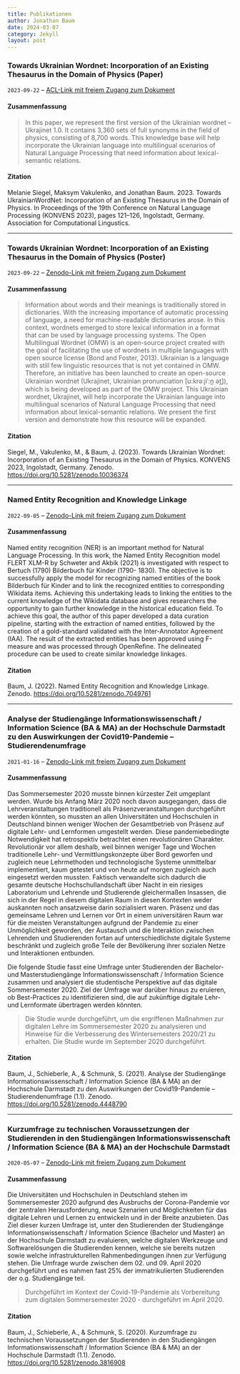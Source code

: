 ```yaml
---
title: Publikationen
author: Jonathan Baum
date: 2024-03-07
category: Jekyll
layout: post
---
```


### Towards Ukrainian Wordnet: Incorporation of an Existing Thesaurus in the Domain of Physics (Paper)

`2023-09-22` – [ACL-Link mit freiem Zugang zum Dokument](https://aclanthology.org/2023.konvens-main.12/)

#### Zusammenfassung

> In this paper, we represent the first version of the Ukrainian wordnet – Ukrajinet 1.0. It contains 3,360 sets of full synonyms in the field of
physics, consisting of 8,700 words. This knowledge base will help incorporate the Ukrainian
language into multilingual scenarios of Natural Language Processing that need information about lexical-semantic relations.

#### Zitation

Melanie Siegel, Maksym Vakulenko, and Jonathan Baum. 2023. Towards UkrainianWordNet: Incorporation of an Existing Thesaurus in the Domain of Physics. In Proceedings of the 19th Conference on Natural Language Processing (KONVENS 2023), pages 121–126, Ingolstadt, Germany. Association for Computational Lingustics.

---

### Towards Ukrainian Wordnet: Incorporation of an Existing Thesaurus in the Domain of Physics (Poster)

`2023-09-22` – [Zenodo-Link mit freiem Zugang zum Dokument](https://zenodo.org/doi/10.5281/zenodo.10036373)

#### Zusammenfassung

> Information about words and their meanings is traditionally stored in dictionaries. With the increasing importance of automatic processing of language, a need for machine-readable dictionaries arose. In this context, wordnets emerged to store lexical information in a format that can be used by language processing systems. The Open Multilingual Wordnet (OMW) is an open-source project created with the goal of facilitating the use of wordnets in multiple languages with open source license (Bond and Foster, 2013). Ukrainian is a language with still few linguistic resources that is not yet contained in OMW. Therefore, an initiative has been launched to create an open-source Ukrainian wordnet (Ukrajinet, Ukrainian pronunciation \[ʊ:krə:jiˈ:n̪ ət̪\]), which is being developed as part of the OMW project. This Ukrainian wordnet, Ukrajinet, will help incorporate the Ukrainian language into multilingual scenarios of Natural Language Processing that need information about lexical-semantic relations. We present the first version and demonstrate how this resource will be expanded.

#### Zitation

Siegel, M., Vakulenko, M., & Baum, J. (2023). Towards Ukrainian Wordnet: Incorporation of an Existing Thesaurus in the Domain of Physics. KONVENS 2023, Ingolstadt, Germany. Zenodo. https://doi.org/10.5281/zenodo.10036374

* * *

### Named Entity Recognition and Knowledge Linkage

`2022-09-05` – [Zenodo-Link mit freiem Zugang zum Dokument](https://zenodo.org/record/7049761)

#### Zusammenfassung

Named entity recognition (NER) is an important method for Natural Language Processing. In this work, the Named Entity Recognition model FLERT XLM-R by Schweter and Akbik (2021) is investigated with respect to Bertuch (1790) Bilderbuch für Kinder (1790- 1830). The objective is to successfully apply the model for recognizing named entities of the book Bilderbuch für Kinder and to link the recognized entities to corresponding Wikidata items. Achieving this undertaking leads to linking the entities to the current knowledge of the Wikidata database and gives researchers the opportunity to gain further knowledge in the historical education field. To achieve this goal, the author of this paper developed a data curation pipeline, starting with the extraction of named entities, followed by the creation of a gold-standard validated with the Inter-Annotator Agreement (IAA). The result of the extracted entities has been approved using F-measure and was processed through OpenRefine. The delineated procedure can be used to create similar knowledge linkages.

#### Zitation 

Baum, J. (2022). Named Entity Recognition and Knowledge Linkage. Zenodo. https://doi.org/10.5281/zenodo.7049761

* * *

### Analyse der Studiengänge Informationswissenschaft / Information Science (BA & MA) an der Hochschule Darmstadt zu den Auswirkungen der Covid19-Pandemie – Studierendenumfrage

`2021-01-16` – [Zenodo-Link mit freiem Zugang zum Dokument](https://zenodo.org/record/4448790)

#### Zusammenfassung

Das Sommersemester 2020 musste binnen kürzester Zeit umgeplant werden. Wurde bis Anfang März 2020 noch davon ausgegangen, dass die Lehrveranstaltungen traditionell als Präsenzveranstaltungen durchgeführt werden könnten, so mussten an allen Universitäten und Hochschulen in Deutschland binnen weniger Wochen der Gesamtbetrieb von Präsenz auf digitale Lehr- und Lernformen umgestellt werden. Diese pandemiebedingte Notwendigkeit hat retrospektiv betrachtet einen revolutionären Charakter. Revolutionär vor allem deshalb, weil binnen weniger Tage und Wochen traditionelle Lehr- und Vermittlungskonzepte über Bord geworfen und zugleich neue Lehrmethoden und technologische Systeme unmittelbar implementiert, kaum getestet und von heute auf morgen zugleich auch eingesetzt werden mussten. Faktisch verwandelte sich dadurch die gesamte deutsche Hochschullandschaft über Nacht in ein riesiges Laboratorium und Lehrende und Studierende gleichermaßen Insassen, die sich in der Regel in diesem digitalen Raum in diesen Kontexten weder auskannten noch ansatzweise darin sozialisiert waren. Präsenz und das gemeinsame Lehren und Lernen vor Ort in einem universitären Raum war für die meisten Veranstaltungen aufgrund der Pandemie zu einer Unmöglichkeit geworden, der Austausch und die Interaktion zwischen Lehrenden und Studierenden fortan auf unterschiedlichste digitale Systeme beschränkt und zugleich große Teile der Bevölkerung ihrer sozialen Netze und Interaktionen entbunden.

Die folgende Studie fasst eine Umfrage unter Studierenden der Bachelor- und Masterstudiengänge Informationswissenschaft / Information Science zusammen und analysiert die studentische Perspektive auf das digitale Sommersemester 2020. Ziel der Umfrage war darüber hinaus zu eruieren, ob Best-Practices zu identifizieren sind, die auf zukünftige digitale Lehr- und Lernformate übertragen werden könnten.

> Die Studie wurde durchgeführt, um die ergriffenen Maßnahmen zur digitalen Lehre im Sommersemester 2020 zu analysieren und Hinweise für die Verbesserung des Wintersemesters 2020/21 zu erhalten. Die Studie wurde im September 2020 durchgeführt.

#### Zitation

Baum, J., Schieberle, A., & Schmunk, S. (2021). Analyse der Studiengänge Informationswissenschaft / Information Science (BA & MA) an der Hochschule Darmstadt zu den Auswirkungen der Covid19-Pandemie – Studierendenumfrage (1.1). Zenodo. https://doi.org/10.5281/zenodo.4448790

* * *

### Kurzumfrage zu technischen Voraussetzungen der Studierenden in den Studiengängen Informationswissenschaft / Information Science (BA & MA) an der Hochschule Darmstadt

`2020-05-07` – [Zenodo-Link mit freiem Zugang zum Dokument](https://zenodo.org/record/3816908)

#### Zusammenfassung

Die Universitäten und Hochschulen in Deutschland stehen im Sommersemester 2020 aufgrund des Ausbruchs der Corona-Pandemie vor der zentralen Herausforderung, neue Szenarien und Möglichkeiten für das digitale Lehren und Lernen zu entwickeln und in der Breite anzubieten. Das Ziel dieser kurzen Umfrage ist, unter den Studierenden der Studiengänge Informationswissenschaft / Information Science (Bachelor und Master) an der Hochschule Darmstadt zu evaluieren, welche digitalen Werkzeuge und Softwarelösungen die Studierenden kennen, welche sie bereits nutzen sowie welche infrastrukturellen Rahmenbedingungen ihnen zur Verfügung stehen. Die Umfrage wurde zwischen dem 02. und 09. April 2020 durchgeführt und es nahmen fast 25% der immatrikulierten Studierenden der o.g. Studiengänge teil.

> Durchgeführt im Kontext der Covid-19-Pandemie als Vorbereitung zum digitalen Sommersemester 2020 - durchgeführt im April 2020.

#### Zitation

Baum, J., Schieberle, A., & Schmunk, S. (2020). Kurzumfrage zu technischen Voraussetzungen der Studierenden in den Studiengängen Informationswissenschaft / Information Science (BA & MA) an der Hochschule Darmstadt (1.1). Zenodo. https://doi.org/10.5281/zenodo.3816908
